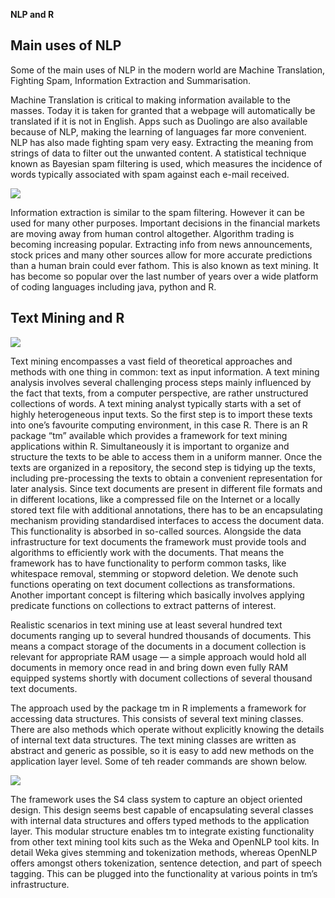 
__NLP and R__

## Main uses of NLP
Some of the main uses of NLP in the modern world are Machine Translation, Fighting Spam, Information Extraction and Summarisation.

Machine Translation is critical to making information available to the masses. Today it is taken for granted that a webpage will automatically be translated if it is not in English. Apps such as Duolingo are also available because of NLP, making the learning of languages far more convenient. NLP has also made fighting spam very easy. Extracting the meaning from strings of data to filter out the unwanted content. A statistical technique known as Bayesian spam filtering is used, which measures the incidence of words typically associated with spam against each e-mail received.

<img src="https://github.com/ULStats/MA4128Assessment-2018/blob/master/NLP/Bayes%20Spam%20Filter.png">

Information extraction is similar to the spam filtering. However it can be used for many other purposes. Important decisions in the financial markets are moving away from human control altogether. Algorithm trading is becoming increasing popular. Extracting info from news announcements, stock prices and many other sources allow for more accurate predictions than a human brain could ever fathom. This is also known as text mining. It has become so popular over the last number of years over a wide platform of coding languages including java, python and R. 


## Text Mining and R

<img src="https://github.com/ULStats/MA4128Assessment-2018/blob/master/NLP/data%20github%20project.PNG">


Text mining encompasses a vast field of theoretical approaches and methods with one thing in common: text as input information. A text mining analysis involves several challenging process steps mainly influenced by the fact that texts, from a computer perspective, are rather unstructured collections of words. A text mining analyst typically starts with a set of highly heterogeneous input texts. 
So the first step is to import these texts into one’s favourite computing environment, in this case R. There is an R package “tm” available which provides a framework for text mining applications within R. 
 Simultaneously it is important to organize and structure the texts to be able to access them in a uniform manner. Once the texts are organized in a repository, the second step is tidying up the texts, including pre-processing the texts to obtain a convenient representation for later analysis.
Since text documents are present in different file formats and in different locations, like a compressed file on the Internet or a locally stored text file with additional annotations, there has to be an encapsulating mechanism providing standardised interfaces to access the document data. 
This functionality is absorbed in so-called sources. Alongside the data infrastructure for text documents the framework must provide tools and algorithms to efficiently work with the documents. That means the framework has to have functionality to perform common tasks, like whitespace removal, stemming or stopword deletion. We denote such functions operating on text document collections as transformations. Another important concept is filtering which basically involves applying predicate functions on collections to extract patterns of interest.

Realistic scenarios in text mining use at least several hundred text documents ranging up to several hundred thousands of documents. This means a compact storage of the documents in a document collection is relevant for appropriate RAM usage — a simple approach would hold all documents in memory once read in and bring down even fully RAM equipped systems shortly with document collections of several thousand text documents.

The approach used by the package tm in R implements a framework for accessing data structures. This consists of several text mining classes. There are also methods which operate without explicitly knowing the details of internal text data structures. The text mining classes are written as abstract and generic as possible, so it is easy to add new methods on the application layer level. Some of teh reader commands are shown below.

<img src="https://github.com/ULStats/MA4128Assessment-2018/blob/master/NLP/data%20github%20project%202.PNG">

The framework uses the S4 class system to capture an object oriented design. This design seems best capable of encapsulating several classes with internal data structures and offers typed methods to the application layer. This modular structure enables tm to integrate existing functionality from other text mining tool kits such as the Weka and OpenNLP tool kits. In detail Weka gives stemming and tokenization methods, whereas OpenNLP offers amongst others tokenization, sentence detection, and part of speech tagging. This can be plugged into the functionality at various points in tm’s infrastructure.
